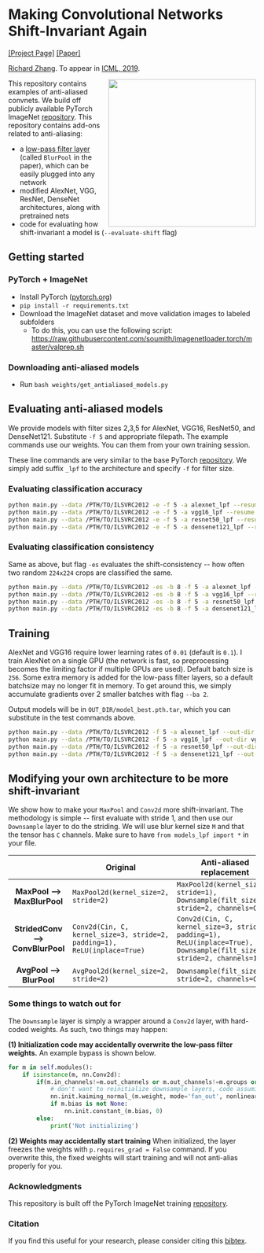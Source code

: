 # <b>Making Convolutional Networks Shift-Invariant Again</b>

[[Project Page]](http://richzhang.github.io/antialiased-cnns/) [[Paper]](https://arxiv.org/abs/1904.11486)

[Richard Zhang](https://richzhang.github.io/). To appear in [ICML, 2019](https://arxiv.org/abs/1904.11486).


<img src='https://richzhang.github.io/antialiased-cnns/resources/gifs2/video_00810.gif' align="right" width=300>

This repository contains examples of anti-aliased convnets. We build off publicly available PyTorch ImageNet [repository](https://github.com/pytorch/examples/tree/master/imagenet). This repository contains add-ons related to anti-aliasing:

- a [low-pass filter layer](models_lpf/__init__.py#L8) (called `BlurPool` in the paper), which can be easily plugged into any network
- modified AlexNet, VGG, ResNet, DenseNet architectures, along with pretrained nets
- code for evaluating how shift-invariant a model is (`--evaluate-shift` flag)

## Getting started

### PyTorch + ImageNet
- Install PyTorch ([pytorch.org](http://pytorch.org))
- `pip install -r requirements.txt`
- Download the ImageNet dataset and move validation images to labeled subfolders
    - To do this, you can use the following script: https://raw.githubusercontent.com/soumith/imagenetloader.torch/master/valprep.sh

### Downloading anti-aliased models

- Run `bash weights/get_antialiased_models.py`


## Evaluating anti-aliased models

We provide models with filter sizes 2,3,5 for AlexNet, VGG16, ResNet50, and DenseNet121. Substitute `-f 5` and appropriate filepath. The example commands use our weights. You can them from your own training session.

These line commands are very similar to the base PyTorch [repository](https://github.com/pytorch/examples/tree/master/imagenet). We simply add suffix `_lpf` to the architecture and specify `-f` for filter size.

### Evaluating classification accuracy

```bash
python main.py --data /PTH/TO/ILSVRC2012 -e -f 5 -a alexnet_lpf --resume ./weights/alexnet_lpf5.pth.tar --gpu 0
python main.py --data /PTH/TO/ILSVRC2012 -e -f 5 -a vgg16_lpf --resume ./weights/vgg16_lpf5.pth.tar
python main.py --data /PTH/TO/ILSVRC2012 -e -f 5 -a resnet50_lpf --resume ./weights/resnet50_lpf5.pth.tar
python main.py --data /PTH/TO/ILSVRC2012 -e -f 5 -a densenet121_lpf --resume ./weights/densenet121_lpf5.pth.tar
```

### Evaluating classification consistency

Same as above, but flag `-es` evaluates the shift-consistency -- how often two random `224x224` crops are classified the same.

```bash
python main.py --data /PTH/TO/ILSVRC2012 -es -b 8 -f 5 -a alexnet_lpf --resume ./weights/alexnet_lpf5.pth.tar --gpu 0
python main.py --data /PTH/TO/ILSVRC2012 -es -b 8 -f 5 -a vgg16_lpf --resume ./weights/vgg16_lpf5.pth.tar
python main.py --data /PTH/TO/ILSVRC2012 -es -b 8 -f 5 -a resnet50_lpf --resume ./weights/resnet50_lpf5.pth.tar
python main.py --data /PTH/TO/ILSVRC2012 -es -b 8 -f 5 -a densenet121_lpf --resume ./weights/densenet121_lpf5.pth.tar
```

## Training

AlexNet and VGG16 require lower learning rates of `0.01` (default is `0.1`). I train AlexNet on a single GPU (the network is fast, so preprocessing becomes the limiting factor if multiple GPUs are used). Default batch size is `256`. Some extra memory is added for the low-pass filter layers, so a default batchsize may no longer fit in memory. To get around this, we simply accumulate gradients over 2 smaller batches with flag `--ba 2`.

Output models will be in `OUT_DIR/model_best.pth.tar`, which you can substitute in the test commands above.

```bash
python main.py --data /PTH/TO/ILSVRC2012 -f 5 -a alexnet_lpf --out-dir alexnet_lpf5 --gpu 0 --lr .01
python main.py --data /PTH/TO/ILSVRC2012 -f 5 -a vgg16_lpf --out-dir vgg16_lpf5 --lr .01 -b 128 -ba 2
python main.py --data /PTH/TO/ILSVRC2012 -f 5 -a resnet50_lpf --out-dir resnet50_lpf5
python main.py --data /PTH/TO/ILSVRC2012 -f 5 -a densenet121_lpf --out-dir densenet121_lpf5 -b 128 -ba 2
```

## Modifying your own architecture to be more shift-invariant

We show how to make your `MaxPool` and `Conv2d` more shift-invariant. The methodology is simple -- first evaluate with stride 1, and then use our `Downsample` layer to do the striding. We will use blur kernel size `M` and that the tensor has `C` channels. Make sure to have `from models_lpf import *` in your file.

|   |Original|Anti-aliased replacement|
|:-:|---|---|
|**MaxPool --><br> MaxBlurPool** | `MaxPool2d(kernel_size=2, stride=2)` | `MaxPool2d(kernel_size=2, stride=1),` <br> `Downsample(filt_size=M, stride=2, channels=C)`|
|**StridedConv --><br> ConvBlurPool**| `Conv2d(Cin, C, kernel_size=3, stride=2, padding=1),` <br> `ReLU(inplace=True)` | `Conv2d(Cin, C, kernel_size=3, stride=1, padding=1),` <br> `ReLU(inplace=True),` <br> `Downsample(filt_size=M, stride=2, channels=128)` |
|**AvgPool --><br> BlurPool**| `AvgPool2d(kernel_size=2, stride=2)` | `Downsample(filt_size=M, stride=2, channels=C)`|

### Some things to watch out for

The `Downsample` layer is simply a wrapper around a `Conv2d` layer, with hard-coded weights. As such, two things may happen:

**(1) Initialization code may accidentally overwrite the low-pass filter weights.** An example bypass is shown below.

```python
for m in self.modules():
    if isinstance(m, nn.Conv2d):
        if(m.in_channels!=m.out_channels or m.out_channels!=m.groups or m.bias is not None):
            # don't want to reinitialize downsample layers, code assuming normal conv layers will not have these characteristics
            nn.init.kaiming_normal_(m.weight, mode='fan_out', nonlinearity='relu')
            if m.bias is not None:
                nn.init.constant_(m.bias, 0)
        else:
            print('Not initializing')
```

**(2) Weights may accidentally start training** When initialized, the layer freezes the weights with `p.requires_grad = False` command. If you overwrite this, the fixed weights will start training and will not anti-alias properly for you.


### Acknowledgments

This repository is built off the PyTorch ImageNet training [repository](https://github.com/pytorch/examples/tree/master/imagenet).

### Citation

If you find this useful for your research, please consider citing this [bibtex](https://richzhang.github.io/index_files/bibtex_icml2019.txt).



